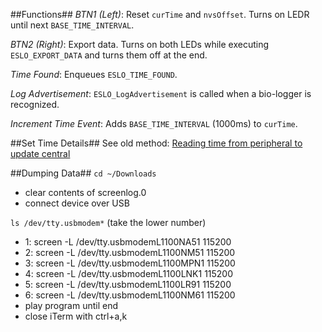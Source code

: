 ##Functions##
_BTN1 (Left)_: Reset `curTime` and `nvsOffset`. Turns on LEDR until next `BASE_TIME_INTERVAL`.

_BTN2 (Right)_: Export data. Turns on both LEDs while executing `ESLO_EXPORT_DATA` and turns them off at the end.

_Time Found_: Enqueues `ESLO_TIME_FOUND`.

_Log Advertisement_: `ESLO_LogAdvertisement` is called when a bio-logger is recognized.

_Increment Time Event_: Adds `BASE_TIME_INTERVAL` (1000ms) to `curTime`.

##Set Time Details##
See old method: [Reading time from peripheral to update central](https://e2e.ti.com/support/wireless-connectivity/bluetooth-group/bluetooth/f/bluetooth-forum/1025080/cc2652r-reading-time-from-peripheral-to-update-central)

##Dumping Data##
`cd ~/Downloads`

 *  clear contents of screenlog.0
 *  connect device over USB

`ls /dev/tty.usbmodem*` (take the lower number)
 
 *  1: screen -L /dev/tty.usbmodemL1100NA51 115200
 *  2: screen -L /dev/tty.usbmodemL1100NM51 115200
 *  3: screen -L /dev/tty.usbmodemL1100MPN1 115200
 *  4: screen -L /dev/tty.usbmodemL1100LNK1 115200
 *  5: screen -L /dev/tty.usbmodemL1100LR91 115200
 *  6: screen -L /dev/tty.usbmodemL1100NM61 115200
 *  play program until end
 *  close iTerm with ctrl+a,k
